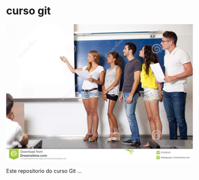 # curso git 


![Apresentacao](/apresentacao.jpg "Curso git, 2019")

Este repositorio do curso Git
 ...


